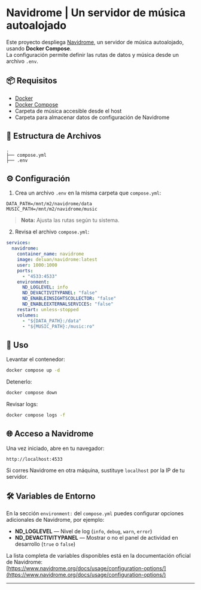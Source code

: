 # Navidrome | Un servidor de música autoalojado

Este proyecto despliega [Navidrome](https://www.navidrome.org/), un servidor de música autoalojado, usando **Docker Compose**.  
La configuración permite definir las rutas de datos y música desde un archivo `.env`.

## 📦 Requisitos

- [Docker](https://docs.docker.com/get-docker/)
- [Docker Compose](https://docs.docker.com/compose/install/)
- Carpeta de música accesible desde el host
- Carpeta para almacenar datos de configuración de Navidrome

## 📂 Estructura de Archivos

```
.
├── compose.yml
├── .env
```

## ⚙️ Configuración

1. Crea un archivo `.env` en la misma carpeta que `compose.yml`:

```env
DATA_PATH=/mnt/m2/navidrome/data
MUSIC_PATH=/mnt/m2/navidrome/music
```

> **Nota:** Ajusta las rutas según tu sistema.

2. Revisa el archivo `compose.yml`:

```yaml
services:
  navidrome:
    container_name: navidrome
    image: deluan/navidrome:latest
    user: 1000:1000
    ports:
      - "4533:4533"
    environment:
      ND_LOGLEVEL: info
      ND_DEVACTIVITYPANEL: "false"
      ND_ENABLEINSIGHTSCOLLECTOR: "false"
      ND_ENABLEEXTERNALSERVICES: "false"
    restart: unless-stopped
    volumes:
      - "${DATA_PATH}:/data"
      - "${MUSIC_PATH}:/music:ro"
```

## 🚀 Uso

Levantar el contenedor:

```bash
docker compose up -d
```

Detenerlo:

```bash
docker compose down
```

Revisar logs:

```bash
docker compose logs -f
```

## 🌐 Acceso a Navidrome

Una vez iniciado, abre en tu navegador:

```
http://localhost:4533
```

Si corres Navidrome en otra máquina, sustituye `localhost` por la IP de tu servidor.

## 🛠 Variables de Entorno

En la sección `environment:` del `compose.yml` puedes configurar opciones adicionales de Navidrome, por ejemplo:

- **ND_LOGLEVEL** — Nivel de log (`info`, `debug`, `warn`, `error`)
- **ND_DEVACTIVITYPANEL** — Mostrar o no el panel de actividad en desarrollo (`true` o `false`)

La lista completa de variables disponibles está en la documentación oficial de Navidrome:  
[https://www.navidrome.org/docs/usage/configuration-options/](https://www.navidrome.org/docs/usage/configuration-options/)

---


